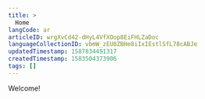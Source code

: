 ```yaml
---
title: >
  Home
langCode: ar
articleID: wrgXvCd42-dHyL4VfXOop8EiFHLZaDoc
languageCollectionID: vbmW_zEU8ZBHe8iIxIEstlSfL78cABJe
updatedTimestamp: 1587834491317
createdTimestamp: 1583504373906
tags: []
---
```


Welcome!